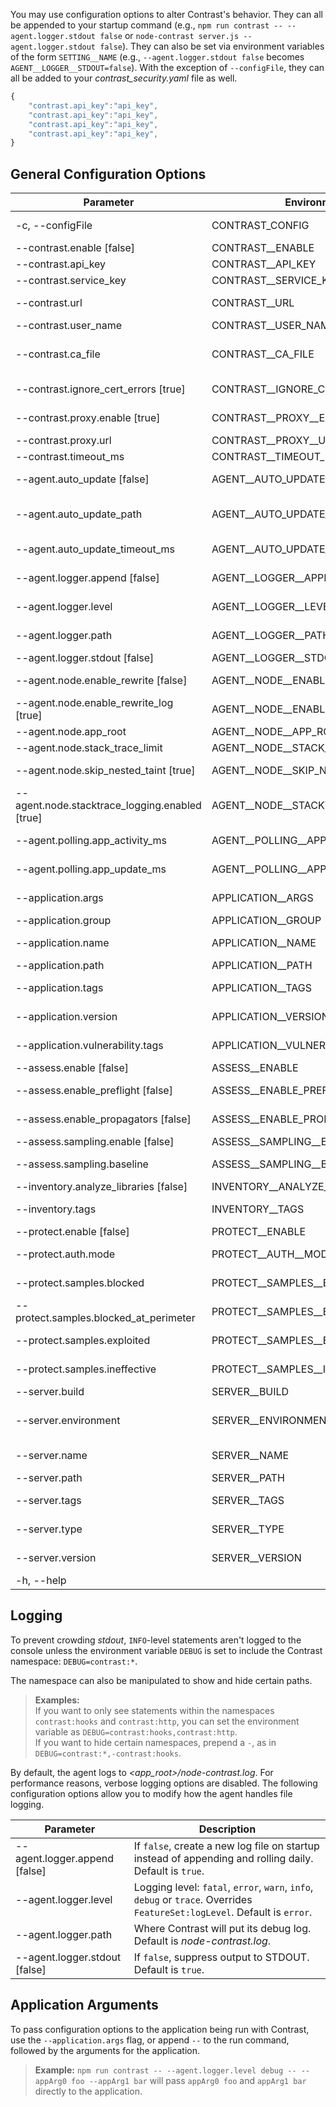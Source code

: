 <!--
title: "Node.js Agent Configuration"
description: "Configuring the Node.js Agent"
tags: "installation NodeJS agent configuration"
-->

You may use configuration options to alter Contrast's behavior. They can all be appended to your startup command (e.g., `npm run contrast -- --agent.logger.stdout false` or `node-contrast server.js --agent.logger.stdout false`). They can also be set via environment variables of the form `SETTING__NAME` (e.g., `--agent.logger.stdout false` becomes `AGENT__LOGGER__STDOUT=false`). With the exception of `--configFile`, they can all be added to your *contrast_security.yaml* file as well.

``` javascript
{
    "contrast.api_key":"api_key",
    "contrast.api_key":"api_key",
    "contrast.api_key":"api_key",
    "contrast.api_key":"api_key",
}
```

## General Configuration Options

Parameter                                      | Environment Variable                     | Description
------------------------------                 | --------                                 | -------------
-c, --configFile <path>                        | CONTRAST_CONFIG                          | Set *config* file location. Defaults to *<app_root>/contrast_security.yaml*.
--contrast.enable [false]                      | CONTRAST__ENABLE                         | Set `false` to disable reporting. Default is `true`.
--contrast.api_key <key>                       | CONTRAST__API_KEY                        | The organization API key.
--contrast.service_key <key>                   | CONTRAST__SERVICE_KEY                    | Account service key.
--contrast.url <url>                           | CONTRAST__URL                            | URL on which to report. Default is https://app.contrastsecurity.com/.
--contrast.user_name <name>                    | CONTRAST__USER_NAME                      | Account user name.
--contrast.ca_file <path>                      | CONTRAST__CA_FILE                        | When running an on-premises Contrast instance using a self-signed certificate, use this option to provide the relative or absolute path to your CA file.
--contrast.ignore_cert_errors [true]           | CONTRAST__IGNORE_CERT_ERRORS             | Allows agent to communicate data even if Contrast's cert can't be verified against supplied list of CAs.
--contrast.proxy.enable [true]                 | CONTRAST__PROXY__ENABLE                  | If `false`, no proxy is being used for communication of data.
--contrast.proxy.url <url>                     | CONTRAST__PROXY__URL                     | URL of proxy for communicating agent data.
--contrast.timeout_ms <ms>                     | CONTRAST__TIMEOUT_MS                     | Http timeout value (in ms). Default is **10000**.
--agent.auto_update [false]                    | AGENT__AUTO_UPDATE                       | If `false`, don't attempt to auto-update the agent. Default is `true`.
--agent.auto_update_path <path>                | AGENT__AUTO_UPDATE_PATH                  | Directory where the updated agent artifact should be saved before installation. Default is */var/folders/ck/4cpmx4m569j29z7n05dnfb4h0000gp/T*.
--agent.auto_update_timeout_ms <ms>            | AGENT__AUTO_UPDATE_TIMEOUT_MS            | Time to wait before aborting auto-update attempt. Default is **60000**.
--agent.logger.append [false]                  | AGENT__LOGGER__APPEND                    | If `false`, create a new log file on startup instead of appending and rolling daily. Default is `true`.
--agent.logger.level <level>                   | AGENT__LOGGER__LEVEL                     | Logging level: `fatal`, `error`, `warn`, `info`, `debug` or `trace`. Overrides `FeatureSet:logLevel`. Default is `error`.
--agent.logger.path <path>                     | AGENT__LOGGER__PATH                      | Where Contrast will put its debug log. Default is *node-contrast.log*.
--agent.logger.stdout [false]                  | AGENT__LOGGER__STDOUT                    | If `false`, suppress output to STDOUT. Default is `true`.
--agent.node.enable_rewrite [false]            | AGENT__NODE__ENABLE_REWRITE              | If `false`, disable source rewriting. Default is `true`. (Not recommended.)
--agent.node.enable_rewrite_log [true]         | AGENT__NODE__ENABLE_REWRITE_LOG          | Log contents of modules that have been rewritten for debugging purposes.
--agent.node.app_root <path>                   | AGENT__NODE__APP_ROOT                    | Set location to look for the application's *package.json*.
--agent.node.stack_trace_limit <limit>         | AGENT__NODE__STACK_TRACE_LIMIT           | Set limit for stack trace size. Default is **10**.
--agent.node.skip_nested_taint [true]          | AGENT__NODE__SKIP_NESTED_TAINT           | Don't traverse nested properties to look for taint during propagation. (Not recommended.)
--agent.node.stacktrace_logging.enabled [true] | AGENT__NODE__STACKTRACE_LOGGING__ENABLED | Log all application errors to agent's */dumps* file for aggressive debugging. (Not recommended.)
--agent.polling.app_activity_ms <ms>           | AGENT__POLLING__APP_ACTIVITY_MS          | How often (in ms), application activity messages are sent. Default is **30000**.
--agent.polling.app_update_ms <ms>             | AGENT__POLLING__APP_UPDATE_MS            | How often (in ms), application update messages (libraries, technologies, etc.) are sent. Default is **60000**.
--application.args <args>                      | APPLICATION__ARGS                        | String containing `args` to pass verbatim to the application. (E.g., `--application.args "-A -S -D -F foo bar"`.)
--application.group <tags>                     | APPLICATION__GROUP                       | How to report the application's group for auto-grouping.
--application.name <name>                      | APPLICATION__NAME                        | Override the reported application name. Default is `package.json:name`.
--application.path <name>                      | APPLICATION__PATH                        | Override the reported application path. Default is */*.
--application.tags <tags>                      | APPLICATION__TAGS                        | Comma-separated list of tags to apply to each application reported by the agent.
--application.version <version>                | APPLICATION__VERSION                     | Override the reported application version, if different from 'version' field in the application's *package.json*.
--application.vulnerability.tags <tags>        | APPLICATION__VULNERABILITY__TAGS         | Comma-separated list of tags to apply to each application vulnerability reported by the agent.
--assess.enable [false]                        | ASSESS__ENABLE                           | If `false`, disable assess mode. Default is `true`.
--assess.enable_preflight [false]              | ASSESS__ENABLE_PREFLIGHT                 | If `false`, disable preflight spooling of traces. Default is `true`. (Not recommended.)
--assess.enable_propagators [false]            | ASSESS__ENABLE_PROPAGATORS               | If `false`, disable dataflow propagation. Default is `true`. (Not recommended.)
--assess.sampling.enable [false]               | ASSESS__SAMPLING__ENABLE                 | If `false`, disable sampling. Default is `true`.
--assess.sampling.baseline <rule limit>        | ASSESS__SAMPLING__BASELINE               | Maximum number of times to report the same rule for a single. Default is **5**.
--inventory.analyze_libraries [false]          | INVENTORY__ANALYZE_LIBRARIES             | If `false`, don't read or report library data. Default is `true`.
--inventory.tags <tags>                        | INVENTORY__TAGS                          | Comma-separated list of tags to apply to each application library reported by the agent.
--protect.enable [false]                       | PROTECT__ENABLE                          | If `false`, disable protect mode. Default is `true`.
--protect.auth.mode <mode>                     | PROTECT__AUTH__MODE                      | Whether to report authentication framework login attempts. Options are `OFF` or `MONITOR`. Default is `OFF`.
--protect.samples.blocked <count>              | PROTECT__SAMPLES__BLOCKED                | Limit the reporting of "blocked" Protect events to this number (per report cycle). Default is **25**.
--protect.samples.blocked_at_perimeter <count> | PROTECT__SAMPLES__BLOCKED_AT_PERIMETER   | Limit the reporting of "blocked-at-perim" Protect events to this number (per report cycle). Default is **25**.
--protect.samples.exploited <count>            | PROTECT__SAMPLES__EXPLOITED              | Limit the reporting of "effective" Protect events to this number (per report cycle). Default is **100**.
--protect.samples.ineffective <count>          | PROTECT__SAMPLES__INEFFECTIVE            | Limit the reporting of "ineffective" Protect events to this number (per report cycle). Default is **50**.
--server.build <version>                       | SERVER__BUILD                            | Set reported server build option.
--server.environment <name>                    | SERVER__ENVIRONMENT                      | Environment in which the server is running - `QA`, `PRODUCTION` or `DEVELOPMENT` (case insenstive); does not affect servers that already exist in Contrast.
--server.name <name>                           | SERVER__NAME                             | Override the reported server name. Default is `ip-192-168-1-50.ec2.internal`.
--server.path <name>                           | SERVER__PATH                             | Override the reported server path. Default is */*.
--server.tags <tags>                           | SERVER__TAGS                             | Comma-separated list of tags to apply to each server reported by the agent.
--server.type <type>                           | SERVER__TYPE                             | Override the reported server type. Default is `node.js v8.9.4`.
--server.version <version>                     | SERVER__VERSION                          | Override the reported server version, if different from 'version' field in the application's *package.json*.
-h, --help                                     |                                          | Output usage information.

## Logging

To prevent crowding *stdout*, `INFO`-level statements aren't logged to the console unless the environment variable `DEBUG` is set to include the Contrast namespace: `DEBUG=contrast:*`.

The namespace can also be manipulated to show and hide certain paths. 

> **Examples:** <br> If you want to only see statements within the namespaces `contrast:hooks` and `contrast:http`, you can set the environment variable as `DEBUG=contrast:hooks,contrast:http`. <br> If you want to hide certain namespaces, prepend a `-`, as in `DEBUG=contrast:*,-contrast:hooks`.

By default, the agent logs to *<app_root>/node-contrast.log*. For performance reasons, verbose logging options are disabled. The following configuration options allow you to modify how the agent handles file logging. 


 Parameter                       				 | Description
------------------------------   				 | -------------
--agent.logger.append [false]                    | If `false`, create a new log file on startup instead of appending and rolling daily. Default is `true`.
--agent.logger.level <level>                     | Logging level: `fatal`, `error`, `warn`, `info`, `debug` or `trace`. Overrides `FeatureSet:logLevel`. Default is `error`.
--agent.logger.path <path>                       | Where Contrast will put its debug log. Default is *node-contrast.log*.
--agent.logger.stdout [false]                    | If `false`, suppress output to STDOUT. Default is `true`.


## Application Arguments

To pass configuration options to the application being run with Contrast, use the `--application.args` flag, or append `--` to the run command, followed by the arguments for the application. 

> **Example:** `npm run contrast -- --agent.logger.level debug -- --appArg0 foo --appArg1 bar` will pass `appArg0 foo` and `appArg1 bar` directly to the application.


